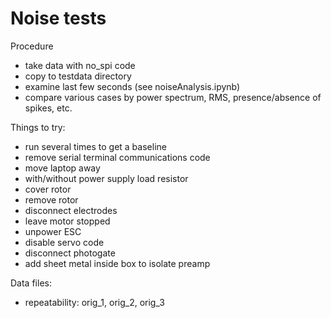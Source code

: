 Noise tests
===========

Procedure
- take data with no_spi code
- copy to testdata directory
- examine last few seconds (see noiseAnalysis.ipynb)
- compare various cases by power spectrum, RMS, presence/absence of spikes, etc.

Things to try:
- run several times to get a baseline
- remove serial terminal communications code
- move laptop away
- with/without power supply load resistor
- cover rotor
- remove rotor
- disconnect electrodes
- leave motor stopped
- unpower ESC
- disable servo code
- disconnect photogate
- add sheet metal inside box to isolate preamp

Data files:
- repeatability: orig_1, orig_2, orig_3
